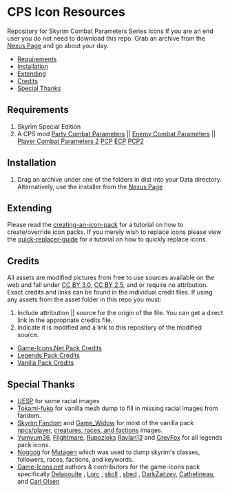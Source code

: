 ﻿# CPS Icon Resources
Repository for Skyrim Combat Parameters Series Icons
If you are an end user you do not need to download this repo. Grab an archive from the [Nexus Page](https://www.nexusmods.com/skyrimspecialedition/mods/57114?) and go about your day.


- [Requirements](#requirements)
- [Installation](#installation)
- [Extending](#extending)
- [Credits](#credits)
- [Special Thanks](#special-thanks)


## Requirements

1. Skyrim Special Edition
2. A CPS mod [Party Combat Parameters](https://www.nexusmods.com/skyrimspecialedition/mods/57127?) || [Enemy Combat Parameters](https://www.nexusmods.com/skyrimspecialedition/mods/57121) || [Player Combat Parameters 2]()
[PCP](https://github.com/holaholacocacola/PartyCombatParametersSSE) [ECP](https://github.com/holaholacocacola/EnemyCombatParameters) [PCP2](https://github.com/holaholacocacola/PlayerCombatParameters2SSE)


## Installation

1. Drag an archive under one of the folders in dist into your Data directory. Alternatively, use the installer from the [Nexus Page]()

## Extending

Please read the [creating-an-icon-pack](docs/creating-an-icon-pack.md) for a tutorial on how to create/override icon packs.
If you merely wish to replace icons please view the [quick-replacer-guide](docs/quick-icon-replacement.md) for a tutorial on how to quickly replace icons.

## Credits
All assets are modified pictures from free to use sources available on the web and fall under [CC BY 3.0](https://creativecommons.org/licenses/by/3.0/), [CC BY 2.5](https://creativecommons.org/licenses/by/2.5/), and or require no attribution. Exact credits and links can be found in the individual credit files.
If using any assets from the asset folder in this repo you must:
1. Include attribution || source for the origin of the file. You can get a direct link in the appropriate credits file.
2. Indicate it is modified and a link to this repository of the modified source.

- [Game-Icons.Net Pack Credits](credits-game-icons.md)
- [Legends Pack Credits](credits-legends-pack.md)
- [Vanilla Pack Credits](credits-vanilla-pack.md)

## Special Thanks
- [UESP](https://en.uesp.net/wiki/) for some racial images
- [Tokami-fuko](https://www.deviantart.com/tokami-fuko) for vanilla mesh dump to fill in missing racial images from fandom.
- [Skyrim Fandom](https://skyrim.fandom.com/wiki/)  and [Game_Widow](https://skyrim.fandom.com/wiki/User:Game_widow) for most of the vanilla pack [npcs/player](https://skyrim.fandom.com/wiki/Category:NPC_images)﻿, [creatures﻿, races, and factions﻿](https://skyrim.fandom.com/wiki/Category:Creature_images) images. 
- [Yumyum36](https://elderscrolls.fandom.com/wiki/User:Yumyum36)﻿, [Flightmare](https://elderscrolls.fandom.com/wiki/User:Flightmare), [Rupozioks](https://elderscrolls.fandom.com/wiki/User:Rupuzioks) [Raylan13](https://elderscrolls.fandom.com/wiki/User:Raylan13) and [GreyFox](https://elderscrolls.fandom.com/wiki/User:GreyFox06) ﻿for all legends pack icons. 
- [Noggog](https://www.nexusmods.com/skyrim/users/862590) for [Mutagen](https://github.com/Mutagen-Modding/Mutagen) which was used to dump skyrim's classes, followers, races, factions, and keywords.﻿﻿
- [Game-Icons.net](https://game-icons.net/) authors & contributors for the game-icons pack specifically [Delapouite](https://delapouite.com/) , [Lorc](https://lorcblog.blogspot.com/) , [skoll](https://game-icons.net/) , [sbed](http://opengameart.org/content/95-game-icons) , [DarkZaitzev](http://darkzaitzev.deviantart.com/), [Cathelineau](https://game-icons.net/), and [Carl Olsen](https://twitter.com/unstoppableCarl)